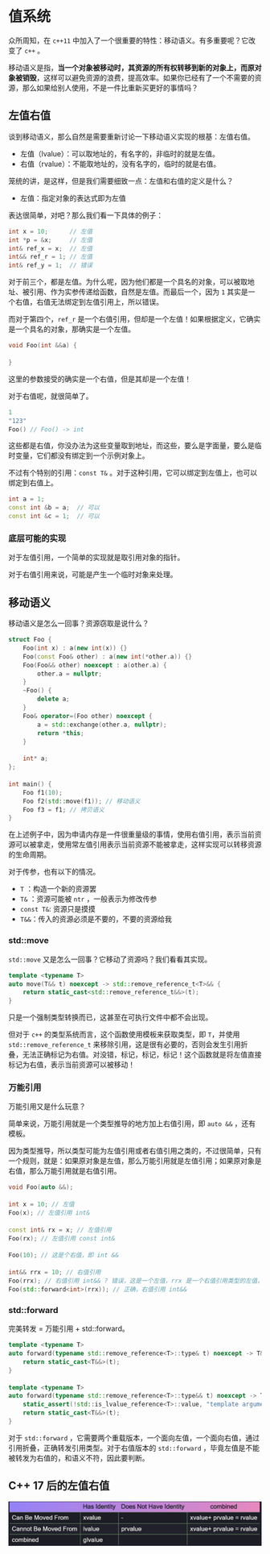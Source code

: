 # 值系统

众所周知，在 `c++11` 中加入了一个很重要的特性：移动语义。有多重要呢？它改变了 `c++` 。

移动语义是指，**当一个对象被移动时，其资源的所有权转移到新的对象上，而原对象被销毁**，这样可以避免资源的浪费，提高效率。如果你已经有了一个不需要的资源，那么如果给别人使用，不是一件比重新买更好的事情吗？

## 左值右值

谈到移动语义，那么自然是需要重新讨论一下移动语义实现的根基：左值右值。

- 左值（lvalue）：可以取地址的，有名字的，非临时的就是左值。
- 右值（rvalue）：不能取地址的，没有名字的，临时的就是右值。

笼统的讲，是这样，但是我们需要细致一点：左值和右值的定义是什么？

- 左值：指定对象的表达式即为左值

表达很简单，对吧？那么我们看一下具体的例子：

```c++
int x = 10;      // 左值
int *p = &x;     // 左值
int& ref_x = x;  // 左值
int&& ref_r = 1; // 左值
int& ref_y = 1;  // 错误
```

对于前三个，都是左值。为什么呢，因为他们都是一个具名的对象，可以被取地址、被引用、作为实参传递给函数，自然是左值。而最后一个，因为 `1` 其实是一个右值，右值无法绑定到左值引用上，所以错误。

而对于第四个，`ref_r` 是一个右值引用，但却是一个左值！如果根据定义，它确实是一个具名的对象，那确实是一个左值。

```c++
void Foo(int &&a) {

}
```

这里的参数接受的确实是一个右值，但是其却是一个左值！

对于右值呢，就很简单了。

```c++
1
"123"
Foo() // Foo() -> int
```

这些都是右值，你没办法为这些变量取到地址，而这些，要么是字面量，要么是临时变量，它们都没有绑定到一个示例对象上。

不过有个特别的引用：`const T&` 。对于这种引用，它可以绑定到左值上，也可以绑定到右值上。

```c++
int a = 1;
const int &b = a;  // 可以
const int &c = 1;  // 可以
```

### 底层可能的实现

对于左值引用，一个简单的实现就是取引用对象的指针。

对于右值引用来说，可能是产生一个临时对象来处理。

## 移动语义

移动语义是怎么一回事？资源窃取是说什么？

```c++
struct Foo {
    Foo(int x) : a(new int(x)) {}
    Foo(const Foo& other) : a(new int(*other.a)) {}
    Foo(Foo&& other) noexcept : a(other.a) {
        other.a = nullptr;
    }
    ~Foo() {
        delete a;
    }
    Foo& operator=(Foo other) noexcept {
        a = std::exchange(other.a, nullptr);
        return *this;
    }

    int* a;
};

int main() {
    Foo f1(10);
    Foo f2(std::move(f1)); // 移动语义
    Foo f3 = f1; // 拷贝语义
}
```

在上述例子中，因为申请内存是一件很重量级的事情，使用右值引用，表示当前资源可以被拿走，使用常左值引用表示当前资源不能被拿走，这样实现可以转移资源的生命周期。

对于传参，也有以下的情况。

- `T` ：构造一个新的资源罢
- `T&` ：资源可能被 `ntr` ，一般表示为修改传参
- `const T&`: 资源只是摸摸
- `T&&`：传入的资源必须是不要的，不要的资源给我

### std::move

`std::move` 又是怎么一回事？它移动了资源吗？我们看看其实现。

```c++
template <typename T>
auto move(T&& t) noexcept -> std::remove_reference_t<T>&& {
    return static_cast<std::remove_reference_t&&>(t);
}
```

只是一个强制类型转换而已，这甚至在可执行文件中都不会出现。

但对于 `c++` 的类型系统而言，这个函数使用模板来获取类型，即 `T`，并使用 `std::remove_reference_t` 来移除引用，这是很有必要的，否则会发生引用折叠，无法正确标记为右值。对没错，标记，标记，标记！这个函数就是将左值直接标记为右值，表示当前资源可以被移动！

### 万能引用

万能引用又是什么玩意？

简单来说，万能引用就是一个类型推导的地方加上右值引用，即 `auto &&` ，还有模板。

因为类型推导，所以类型可能为左值引用或者右值引用之类的，不过很简单，只有一个规则，就是：如果原对象是左值，那么万能引用就是左值引用；如果原对象是右值，那么万能引用就是右值引用。

```c++
void Foo(auto &&);

int x = 10; // 左值
Foo(x); // 左值引用 int&

const int& rx = x; // 左值引用
Foo(rx); // 左值引用 const int&

Foo(10); // 这是个右值，即 int &&

int&& rrx = 10; // 右值引用
Foo(rrx); // 右值引用 int&& ? 错误，这是一个左值，rrx 是一个右值引用类型的左值，因此此时 Foo 的参数类型为 int&
Foo(std::forward<int>(rrx)); // 正确，右值引用 int&&
```

### std::forward

完美转发 = 万能引用 + std::forward。

```c++
template <typename T>
auto forward(typename std::remove_reference<T>::type& t) noexcept -> T&& {
    return static_cast<T&&>(t);
}

template <typename T>
auto forward(typename std::remove_reference<T>::type&& t) noexcept -> T&& {
    static_assert(!std::is_lvalue_reference<T>::value, "template argument substituting T is an lvalue reference type");
    return static_cast<T&&>(t);
}
```

对于 `std::forward` ，它需要两个重载版本，一个面向左值，一个面向右值，通过引用折叠，正确转发引用类型。对于右值版本的 `std::forward` ，毕竟左值是不能被转发为右值的，和语义不符，因此要判断。

## C++ 17 后的左值右值

![左值右值区分](../../Assets/Image/ProgramingLanguage/Cpp/左值右值.png)

